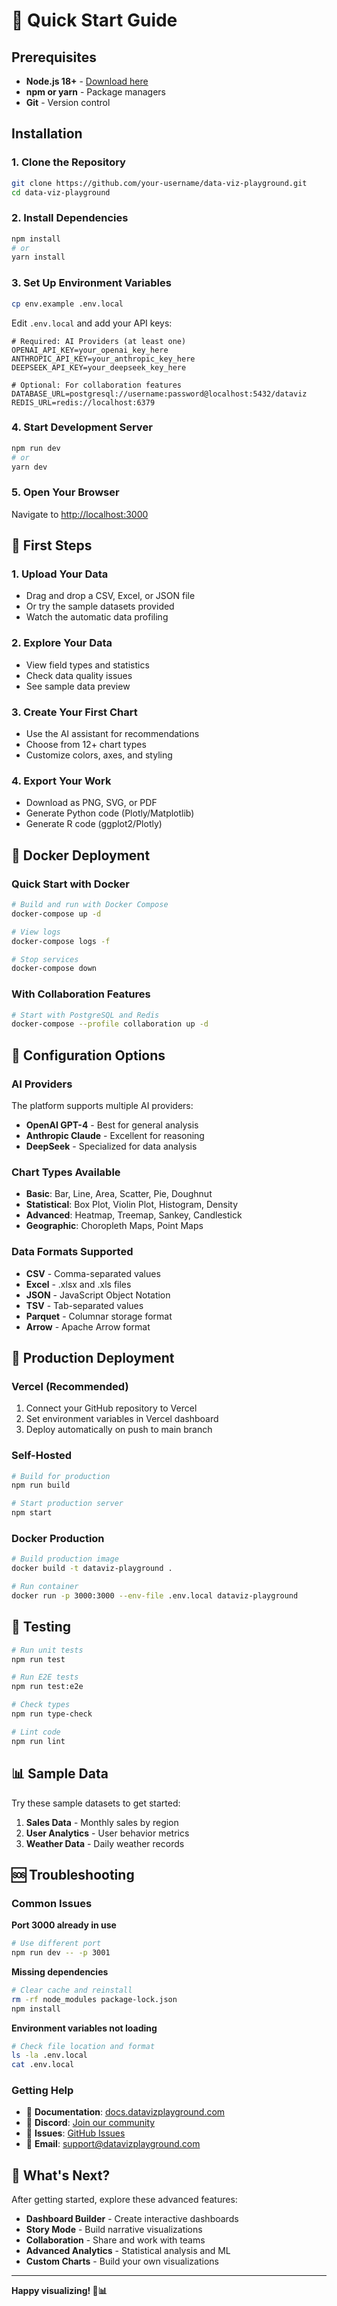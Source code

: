 # 🚀 Quick Start Guide

## Prerequisites

- **Node.js 18+** - [Download here](https://nodejs.org/)
- **npm or yarn** - Package managers
- **Git** - Version control

## Installation

### 1. Clone the Repository
```bash
git clone https://github.com/your-username/data-viz-playground.git
cd data-viz-playground
```

### 2. Install Dependencies
```bash
npm install
# or
yarn install
```

### 3. Set Up Environment Variables
```bash
cp env.example .env.local
```

Edit `.env.local` and add your API keys:
```env
# Required: AI Providers (at least one)
OPENAI_API_KEY=your_openai_key_here
ANTHROPIC_API_KEY=your_anthropic_key_here
DEEPSEEK_API_KEY=your_deepseek_key_here

# Optional: For collaboration features
DATABASE_URL=postgresql://username:password@localhost:5432/dataviz
REDIS_URL=redis://localhost:6379
```

### 4. Start Development Server
```bash
npm run dev
# or
yarn dev
```

### 5. Open Your Browser
Navigate to [http://localhost:3000](http://localhost:3000)

## 🎯 First Steps

### 1. Upload Your Data
- Drag and drop a CSV, Excel, or JSON file
- Or try the sample datasets provided
- Watch the automatic data profiling

### 2. Explore Your Data
- View field types and statistics
- Check data quality issues
- See sample data preview

### 3. Create Your First Chart
- Use the AI assistant for recommendations
- Choose from 12+ chart types
- Customize colors, axes, and styling

### 4. Export Your Work
- Download as PNG, SVG, or PDF
- Generate Python code (Plotly/Matplotlib)
- Generate R code (ggplot2/Plotly)

## 🐳 Docker Deployment

### Quick Start with Docker
```bash
# Build and run with Docker Compose
docker-compose up -d

# View logs
docker-compose logs -f

# Stop services
docker-compose down
```

### With Collaboration Features
```bash
# Start with PostgreSQL and Redis
docker-compose --profile collaboration up -d
```

## 🔧 Configuration Options

### AI Providers
The platform supports multiple AI providers:

- **OpenAI GPT-4** - Best for general analysis
- **Anthropic Claude** - Excellent for reasoning
- **DeepSeek** - Specialized for data analysis

### Chart Types Available
- **Basic**: Bar, Line, Area, Scatter, Pie, Doughnut
- **Statistical**: Box Plot, Violin Plot, Histogram, Density
- **Advanced**: Heatmap, Treemap, Sankey, Candlestick
- **Geographic**: Choropleth Maps, Point Maps

### Data Formats Supported
- **CSV** - Comma-separated values
- **Excel** - .xlsx and .xls files
- **JSON** - JavaScript Object Notation
- **TSV** - Tab-separated values
- **Parquet** - Columnar storage format
- **Arrow** - Apache Arrow format

## 🚀 Production Deployment

### Vercel (Recommended)
1. Connect your GitHub repository to Vercel
2. Set environment variables in Vercel dashboard
3. Deploy automatically on push to main branch

### Self-Hosted
```bash
# Build for production
npm run build

# Start production server
npm start
```

### Docker Production
```bash
# Build production image
docker build -t dataviz-playground .

# Run container
docker run -p 3000:3000 --env-file .env.local dataviz-playground
```

## 🧪 Testing

```bash
# Run unit tests
npm run test

# Run E2E tests
npm run test:e2e

# Check types
npm run type-check

# Lint code
npm run lint
```

## 📊 Sample Data

Try these sample datasets to get started:

1. **Sales Data** - Monthly sales by region
2. **User Analytics** - User behavior metrics  
3. **Weather Data** - Daily weather records

## 🆘 Troubleshooting

### Common Issues

**Port 3000 already in use**
```bash
# Use different port
npm run dev -- -p 3001
```

**Missing dependencies**
```bash
# Clear cache and reinstall
rm -rf node_modules package-lock.json
npm install
```

**Environment variables not loading**
```bash
# Check file location and format
ls -la .env.local
cat .env.local
```

### Getting Help

- 📖 **Documentation**: [docs.datavizplayground.com](https://docs.datavizplayground.com)
- 💬 **Discord**: [Join our community](https://discord.gg/dataviz)
- 🐛 **Issues**: [GitHub Issues](https://github.com/your-username/data-viz-playground/issues)
- 📧 **Email**: support@datavizplayground.com

## 🎉 What's Next?

After getting started, explore these advanced features:

- **Dashboard Builder** - Create interactive dashboards
- **Story Mode** - Build narrative visualizations
- **Collaboration** - Share and work with teams
- **Advanced Analytics** - Statistical analysis and ML
- **Custom Charts** - Build your own visualizations

---

**Happy visualizing! 🎨📊**
